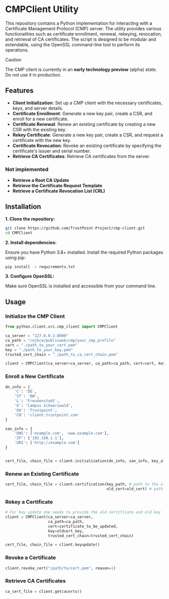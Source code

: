 # CMPClient Utility

This repository contains a Python implementation for interacting with a Certificate Management Protocol (CMP) server. The utility provides various functionalities such as certificate enrollment, renewal, rekeying, revocation, and retrieval of CA certificates. The script is designed to be modular and extendable, using the OpenSSL command-line tool to perform its operations.

> [!CAUTION]
> The CMP client is currently in an **early technology preview** (alpha) state. Do not use it in production.


## Features

* **Client Initialization**: Set up a CMP client with the necessary certificates, keys, and server details.
* **Certificate Enrollment**: Generate a new key pair, create a CSR, and enroll for a new certificate.
* **Certificate Renewal**: Renew an existing certificate by creating a new CSR with the existing key.
* **Rekey Certificate**: Generate a new key pair, create a CSR, and request a certificate with the new key.
* **Certificate Revocation**: Revoke an existing certificate by specifying the certificate's issuer and serial number.
* **Retrieve CA Certificates**: Retrieve CA certificates from the server.

### Not implemented
* **Retrieve a Root CA Update**
* **Retrieve the Certificate Request Template**
* **Retrieve a Certificate Revocation List (CRL)**

## Installation

**1. Clone the repository:**
```bash
git clone https://github.com/TrustPoint-Project/cmp-client.git
cd CMPClient
```
**2. Install dependencies:**

Ensure you have Python 3.8+ installed. Install the required Python packages using pip:
```bash
pip install -r requirements.txt
```
**3. Configure OpenSSL:**

Make sure OpenSSL is installed and accessible from your command line.

## Usage

### Initialize the CMP Client
```python
from python.client.src.cmp_client import CMPClient

ca_server = "127.0.0.1:8000"
ca_path = "/ejbca/publicweb/cmp/your_cmp_profile"
cert = "./path_to_your_cert.pem"
key = "./path_to_your_key.pem"
trusted_cert_chain = "./path_to_ca_cert_chain.pem"

client = CMPClient(ca_server=ca_server, ca_path=ca_path, cert=cert, key=key, trusted_cert_chain=trusted_cert_chain)
```
### Enroll a New Certificate
```python
dn_info = {
    'C': 'DE',
    'ST': 'BW',
    'L': 'Freudenstadt',
    'O': 'Campus Schwarzwald',
    'OU': 'Trustpoint',
    'CN': 'client.trustpoint.com'
}

san_info = {
    'DNS': ['example.com', 'www.example.com'],
    'IP': ['192.168.1.1'],
    'URI': ['http://example.com']
}


cert_file, chain_file = client.initialization(dn_info, san_info, key_algorithm='RSA', key_size=4096)
```
### Renew an Existing Certificate
```python
cert_file, chain_file = client.certification(key_path, # path to the old key
                                             old_cert=old_cert) # path to the old cert
```
### Rekey a Certificate
```python
# For key update one needs to provide the old certificate and old key
client = CMPClient(ca_server=ca_server, 
                   ca_path=ca_path, 
                   cert=certificate_to_be_updated, 
                   key=oldcert_key, 
                   trusted_cert_chain=trusted_cert_chain)

cert_file, chain_file = client.keyupdate()
```
### Revoke a Certificate
```python
client.revoke_cert("/path/to/cert.pem", reason=1)
```
### Retrieve CA Certificates
```python
ca_cert_file = client.getcacerts()
```
